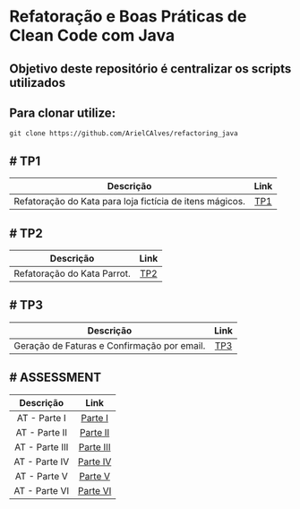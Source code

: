 # Refatoração e Boas Práticas de Clean Code com Java

## Objetivo deste repositório é centralizar os scripts utilizados

## Para clonar utilize:
    git clone https://github.com/ArielCAlves/refactoring_java


## # TP1
| Descrição                               | Link |
|:------------------------------------:|:------:|
| Refatoração do Kata para loja fictícia de itens mágicos. | [TP1](https://github.com/ArielCAlves/refactoring_java/tree/main/TP1/TP1_KataRefactoring) |

## # TP2
| Descrição                               | Link |
|:------------------------------------:|:------:|
| Refatoração do Kata Parrot. | [TP2](https://github.com/ArielCAlves/refactoring_java/tree/main/TP2/TP2_KataParrotRefactoring) |


## # TP3
| Descrição                               | Link |
|:------------------------------------:|:------:|
| Geração de Faturas e Confirmação por email. | [TP3](https://github.com/ArielCAlves/refactoring_java/tree/main/TP3/TP3Refactoring) |


## # ASSESSMENT
| Descrição                               | Link |
|:------------------------------------:|:------:|
| AT - Parte I | [Parte I](https://github.com/ArielCAlves/refactoring_java/tree/main/AT/ATParte1) |
| AT - Parte II | [Parte II](https://github.com/ArielCAlves/refactoring_java/tree/main/AT/ATParte2) |
| AT - Parte III | [Parte III](https://github.com/ArielCAlves/refactoring_java/tree/main/AT/ATParte3) |
| AT - Parte IV | [Parte IV](https://github.com/ArielCAlves/refactoring_java/tree/main/AT/ATParte4) |
| AT - Parte V | [Parte V](https://github.com/ArielCAlves/refactoring_java/tree/main/AT/ATParte5) |
| AT - Parte VI | [Parte VI](https://github.com/ArielCAlves/refactoring_java/tree/main/AT/ATParte6) |
